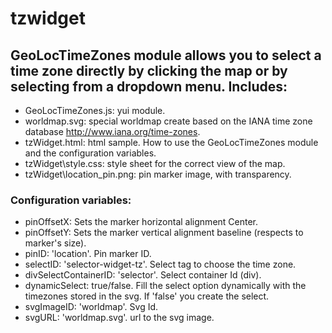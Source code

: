 tzwidget
========

GeoLocTimeZones module allows you to select a time zone directly by clicking the map or by selecting from a dropdown menu.
Includes:
---------
- GeoLocTimeZones.js: yui module.
- worldmap.svg: special worldmap create based on the IANA time zone database <http://www.iana.org/time-zones>.
- tzWidget.html: html sample. How to use the GeoLocTimeZones module and the configuration variables.
- tzWidget\style.css: style sheet for the correct view of the map.
- tzWidget\location_pin.png: pin marker image, with transparency.
		
### Configuration variables:
	
- pinOffsetX: Sets the marker horizontal alignment Center.
- pinOffsetY: Sets the marker vertical alignment baseline (respects to marker's size).   
- pinID: 'location'. Pin marker ID.  
- selectID: 'selector-widget-tz'. Select tag to choose the time zone.  
- divSelectContainerID: 'selector'. Select container Id (div).  
- dynamicSelect: true/false. Fill the select option dynamically with the timezones stored in the svg. If 'false' you create the select.
- svgImageID: 'worldmap'. Svg Id. 
- svgURL: 'worldmap.svg'. url to the svg image.